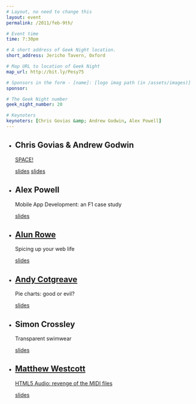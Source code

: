 ```yaml
---
# Layout, no need to change this
layout: event
permalink: /2011/feb-9th/

# Event time
time: 7:30pm

# A short address of Geek Night location. 
short_address: Jericho Tavern, Oxford

# Map URL to location of Geek Night
map_url: http://bit.ly/Pesy75

# Sponsors in the form - [name]: [logo imag path (in /assets/images)]
sponsor: 

# The Geek Night number
geek_night_number: 20

# Keynoters
keynoters: [Chris Govias &amp; Andrew Godwin, Alex Powell]
---
```


<ul class="keynotes">
<li><h2>Chris Govias &amp; Andrew Godwin</h2><a href="http://spacelog.org/" ><p>SPACE!</p></a> <div class="downloads"><a href="http://media.ogn.s3.amazonaws.com/ogn20/keynote-AndrewGodwin.pdf" >slides</a> <a href="http://media.ogn.s3.amazonaws.com/ogn20/keynote-JamesAylett.pdf" >slides</a></div></li>
<li><h2> Alex Powell</h2><p>Mobile App Development: an F1 case study</p> <div class="downloads"><a href="http://media.ogn.s3.amazonaws.com/ogn20/keynote-AlexPowell.ppt">slides</a></div></li>
</ul>

<ul>
<li><h2><a href="http://alunr.com/" >Alun Rowe</a></h2><p>Spicing up your web life</p> <div class="downloads"><a href="http://media.ogn.s3.amazonaws.com/ogn20/microslot-AlunRowe.pdf">slides</a></div></li>
<li><h2><a href="http://www.thedatastudio.co.uk/category/blog/the-data-studio-blog/andy-cotgreave" >Andy Cotgreave</a></h2><p>Pie charts: good or evil?</p>  <div class="downloads"><a href="http://media.ogn.s3.amazonaws.com/ogn20/microslot-AndyCotgreave.pdf">slides</a></div></li>
<li><h2>Simon Crossley </h2><p>Transparent swimwear</p><div class="downloads"><a href="http://media.ogn.s3.amazonaws.com/ogn20/microslot-SimonCrossley.ppt">slides</a></div></li>
<li><h2><a href="http://matt.west.co.tt/" >Matthew Westcott</a></h2><p><a href="http://matt.west.co.tt/music/jasmid-midi-synthesis-with-javascript-and-html5-audio/" >HTML5 Audio: revenge of the MIDI files</a></p> <div class="downloads"><a href="http://media.ogn.s3.amazonaws.com/ogn20/microslot-MatthewWestcott.pdf">slides</a></div></li>
</ul>
